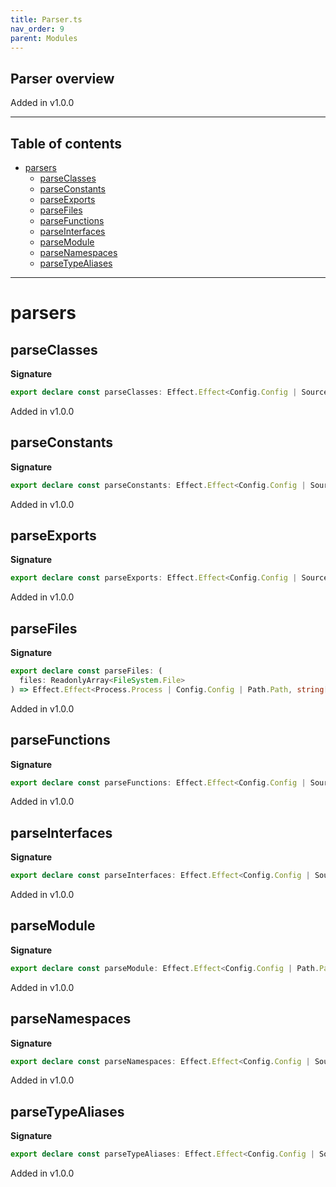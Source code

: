 ```yaml
---
title: Parser.ts
nav_order: 9
parent: Modules
---
```


## Parser overview

Added in v1.0.0

---

<h2 class="text-delta">Table of contents</h2>

- [parsers](#parsers)
  - [parseClasses](#parseclasses)
  - [parseConstants](#parseconstants)
  - [parseExports](#parseexports)
  - [parseFiles](#parsefiles)
  - [parseFunctions](#parsefunctions)
  - [parseInterfaces](#parseinterfaces)
  - [parseModule](#parsemodule)
  - [parseNamespaces](#parsenamespaces)
  - [parseTypeAliases](#parsetypealiases)

---

# parsers

## parseClasses

**Signature**

```ts
export declare const parseClasses: Effect.Effect<Config.Config | Source, string[], Domain.Class[]>
```

Added in v1.0.0

## parseConstants

**Signature**

```ts
export declare const parseConstants: Effect.Effect<Config.Config | Source, string[], Domain.Constant[]>
```

Added in v1.0.0

## parseExports

**Signature**

```ts
export declare const parseExports: Effect.Effect<Config.Config | Source, string[], Domain.Export[]>
```

Added in v1.0.0

## parseFiles

**Signature**

```ts
export declare const parseFiles: (
  files: ReadonlyArray<FileSystem.File>
) => Effect.Effect<Process.Process | Config.Config | Path.Path, string[][], Domain.Module[]>
```

Added in v1.0.0

## parseFunctions

**Signature**

```ts
export declare const parseFunctions: Effect.Effect<Config.Config | Source, string[], Domain.Function[]>
```

Added in v1.0.0

## parseInterfaces

**Signature**

```ts
export declare const parseInterfaces: Effect.Effect<Config.Config | Source, string[], Domain.Interface[]>
```

Added in v1.0.0

## parseModule

**Signature**

```ts
export declare const parseModule: Effect.Effect<Config.Config | Path.Path | Source, string[], Domain.Module>
```

Added in v1.0.0

## parseNamespaces

**Signature**

```ts
export declare const parseNamespaces: Effect.Effect<Config.Config | Source, string[], Domain.Namespace[]>
```

Added in v1.0.0

## parseTypeAliases

**Signature**

```ts
export declare const parseTypeAliases: Effect.Effect<Config.Config | Source, string[], Domain.TypeAlias[]>
```

Added in v1.0.0

